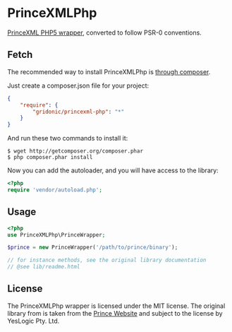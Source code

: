PrinceXMLPhp
============

[PrinceXML PHP5 wrapper](http://www.princexml.com/download/wrappers), converted to follow PSR-0 conventions.

Fetch
-----

The recommended way to install PrinceXMLPhp is [through composer](http://packagist.org).

Just create a composer.json file for your project:

```JSON
{
    "require": {
        "gridonic/princexml-php": "*"
    }
}
```

And run these two commands to install it:

    $ wget http://getcomposer.org/composer.phar
    $ php composer.phar install

Now you can add the autoloader, and you will have access to the library:

```php
<?php
require 'vendor/autoload.php';
```

Usage
-----

```php
<?php
use PrinceXMLPhp\PrinceWrapper;

$prince = new PrinceWrapper('/path/to/prince/binary');

// for instance methods, see the original library documentation
// @see lib/readme.html
```

License
-------

The PrinceXMLPhp wrapper is licensed under the MIT license. The original library from is
taken from the [Prince Website](http://www.princexml.com/download/wrappers/) and subject to the license by YesLogic Pty. Ltd.